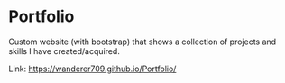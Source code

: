# Portfolio

Custom website (with bootstrap) that shows a collection of projects and skills I have created/acquired.

Link: https://wanderer709.github.io/Portfolio/
